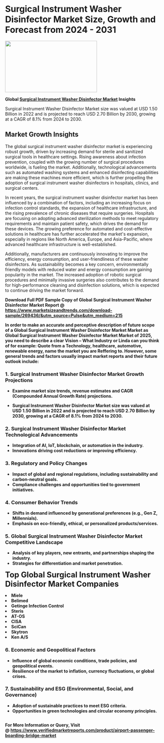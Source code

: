 <H1>Surgical Instrument Washer Disinfector Market Size, Growth and Forecast from 2024 - 2031</H1><img class="aligncenter size-medium wp-image-584254" src="https://thirdeyenews.in/wp-content/uploads/2024/09/Global-Market-Research-300x168.jpeg" alt="" width="300" height="168" /><p><strong>Global&nbsp;<a href="https://www.marketsizeandtrends.com/download-sample/269436/&amp;utm_source=Pulse&amp;utm_medium=215">Surgical Instrument Washer Disinfector Market</a> Insights</strong></p><p>Surgical Instrument Washer Disinfector Market size was valued at USD 1.50 Billion in 2022 and is projected to reach USD 2.70 Billion by 2030, growing at a CAGR of 8.1% from 2024 to 2030.</p><p><h2>Market Growth Insights</h2> <p>The global surgical instrument washer disinfector market is experiencing robust growth, driven by increasing demand for sterile and sanitized surgical tools in healthcare settings. Rising awareness about infection prevention, coupled with the growing number of surgical procedures worldwide, is fueling the market. Additionally, technological advancements such as automated washing systems and enhanced disinfecting capabilities are making these machines more efficient, which is further propelling the adoption of surgical instrument washer disinfectors in hospitals, clinics, and surgical centers.</p> <p><strong></strong></p> <p>In recent years, the surgical instrument washer disinfector market has been influenced by a combination of factors, including an increasing focus on infection control standards, the expansion of healthcare infrastructure, and the rising prevalence of chronic diseases that require surgeries. Hospitals are focusing on adopting advanced sterilization methods to meet regulatory requirements and maintain patient safety, which drives the demand for these devices. The growing preference for automated and cost-effective solutions in healthcare has further accelerated the market's expansion, especially in regions like North America, Europe, and Asia-Pacific, where advanced healthcare infrastructure is well-established.</p> <p>Additionally, manufacturers are continuously innovating to improve the efficiency, energy consumption, and user-friendliness of these washer disinfectors. As sustainability becomes a key concern, environmentally friendly models with reduced water and energy consumption are gaining popularity in the market. The increased adoption of robotic surgical procedures and minimally invasive surgeries also contributes to the demand for high-performance cleaning and disinfection solutions, which is expected to continue driving the market forward.</p> <p><strong></p><p><span class=""><strong>Download Full PDF Sample Copy of Global Surgical Instrument Washer Disinfector Market Report</strong> @ <a href="https://www.marketsizeandtrends.com/download-sample/269436/&amp;utm_source=Pulse&amp;utm_medium=215" target="_blank">https://www.marketsizeandtrends.com/download-sample/269436/&amp;utm_source=Pulse&amp;utm_medium=215</a></span></p><p>In order to make an accurate and perceptive description of future scope of a Global&nbsp;Surgical Instrument Washer Disinfector Market Market as Global&nbsp;Surgical Instrument Washer Disinfector Market Market of 2025, you need to describe a clear Vision &ndash; What Industry or Linda can you think of for example: Quote from a Technology, healthcare, automotive, renewable energy, name the market you are Reffering to. However, some general trends and factors usually impact market reports and their future outlook include:</p><h3>1.&nbsp;<strong>Surgical Instrument Washer Disinfector Market Growth Projections</strong></h3><ul><li>Examine market size trends, revenue estimates and CAGR (Compounded Annual Growth Rate) projections.</li><li><p>Surgical Instrument Washer Disinfector Market size was valued at USD 1.50 Billion in 2022 and is projected to reach USD 2.70 Billion by 2030, growing at a CAGR of 8.1% from 2024 to 2030.</p></li></ul><h3>2.&nbsp;<strong>Surgical Instrument Washer Disinfector Market Technological Advancements</strong></h3><ul><li>Integration of AI, IoT, blockchain, or automation in the industry.</li><li>Innovations driving cost reductions or improving efficiency.</li></ul><h3>3.&nbsp;<strong>Regulatory and Policy Changes</strong></h3><ul><li>Impact of global and regional regulations, including sustainability and carbon-neutral goals.</li><li>Compliance challenges and opportunities tied to government initiatives.</li></ul><h3>4.&nbsp;<strong>Consumer Behavior Trends</strong></h3><ul><li>Shifts in demand influenced by generational preferences (e.g., Gen Z, Millennials).</li><li>Emphasis on eco-friendly, ethical, or personalized products/services.</li></ul><h3>5.&nbsp;<strong>Global Surgical Instrument Washer Disinfector Market Competitive Landscape</strong></h3><ul><li>Analysis of key players, new entrants, and partnerships shaping the industry.</li><li>Strategies for differentiation and market penetration.</li></ul><p data-pm-slice="1 1 []"><span style="color: inherit; font-family: inherit; font-size: 25px;">Top Global Surgical Instrument Washer Disinfector Market Companies</span></p><div class="" data-test-id=""><p><li>Miele</li><li> Belimed</li><li> Getinge Infection Control</li><li> Steris</li><li> AT-OS</li><li> CISA</li><li> SciCan</li><li> Skytron</li><li> Ken A/S</li></p></div><h3>6.&nbsp;<strong>Economic and Geopolitical Factors</strong></h3><ul><li>Influence of global economic conditions, trade policies, and geopolitical events.</li><li>Resilience of the market to inflation, currency fluctuations, or global crises.</li></ul><h3>7.&nbsp;<strong>Sustainability and ESG (Environmental, Social, and Governance)</strong></h3><ul><li>Adoption of sustainable practices to meet ESG criteria.</li><li>Opportunities in green technologies and circular economy principles.</li></ul><h2><strong style="font-size: 14px;">For More Information or Query, Visit @&nbsp;</strong><a style="background-color: #ffffff; font-size: 14px;" href="https://www.marketsizeandtrends.com/report/surgical-instrument-washer-disinfector-market/" target="_blank">https://www.verifiedmarketreports.com/product/airport-passenger-boarding-bridge-market</a></h2>
